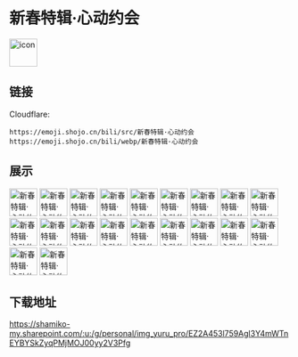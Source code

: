 # 新春特辑·心动约会
<img src="https://emoji.shojo.cn/bili/src/新春特辑·心动约会/icon.png" width="50" height="50" alt="icon">

## 链接
Cloudflare:
```
https://emoji.shojo.cn/bili/src/新春特辑·心动约会
https://emoji.shojo.cn/bili/webp/新春特辑·心动约会
```
## 展示
<img src="https://emoji.shojo.cn/bili/src/新春特辑·心动约会/新春特辑·心动约会-？？？.png" width="50" height="50" alt="新春特辑·心动约会-？？？">
<img src="https://emoji.shojo.cn/bili/src/新春特辑·心动约会/新春特辑·心动约会-NO.png" width="50" height="50" alt="新春特辑·心动约会-NO">
<img src="https://emoji.shojo.cn/bili/src/新春特辑·心动约会/新春特辑·心动约会-爱你.png" width="50" height="50" alt="新春特辑·心动约会-爱你">
<img src="https://emoji.shojo.cn/bili/src/新春特辑·心动约会/新春特辑·心动约会-超赞.png" width="50" height="50" alt="新春特辑·心动约会-超赞">
<img src="https://emoji.shojo.cn/bili/src/新春特辑·心动约会/新春特辑·心动约会-腹黑.png" width="50" height="50" alt="新春特辑·心动约会-腹黑">
<img src="https://emoji.shojo.cn/bili/src/新春特辑·心动约会/新春特辑·心动约会-给你红包.png" width="50" height="50" alt="新春特辑·心动约会-给你红包">
<img src="https://emoji.shojo.cn/bili/src/新春特辑·心动约会/新春特辑·心动约会-恭喜发财.png" width="50" height="50" alt="新春特辑·心动约会-恭喜发财">
<img src="https://emoji.shojo.cn/bili/src/新春特辑·心动约会/新春特辑·心动约会-害羞.png" width="50" height="50" alt="新春特辑·心动约会-害羞">
<img src="https://emoji.shojo.cn/bili/src/新春特辑·心动约会/新春特辑·心动约会-喝茶.png" width="50" height="50" alt="新春特辑·心动约会-喝茶">
<img src="https://emoji.shojo.cn/bili/src/新春特辑·心动约会/新春特辑·心动约会-锦鲤附体.png" width="50" height="50" alt="新春特辑·心动约会-锦鲤附体">
<img src="https://emoji.shojo.cn/bili/src/新春特辑·心动约会/新春特辑·心动约会-哭晕.png" width="50" height="50" alt="新春特辑·心动约会-哭晕">
<img src="https://emoji.shojo.cn/bili/src/新春特辑·心动约会/新春特辑·心动约会-摸鱼.png" width="50" height="50" alt="新春特辑·心动约会-摸鱼">
<img src="https://emoji.shojo.cn/bili/src/新春特辑·心动约会/新春特辑·心动约会-期待.png" width="50" height="50" alt="新春特辑·心动约会-期待">
<img src="https://emoji.shojo.cn/bili/src/新春特辑·心动约会/新春特辑·心动约会-睡了.png" width="50" height="50" alt="新春特辑·心动约会-睡了">
<img src="https://emoji.shojo.cn/bili/src/新春特辑·心动约会/新春特辑·心动约会-叹气.png" width="50" height="50" alt="新春特辑·心动约会-叹气">
<img src="https://emoji.shojo.cn/bili/src/新春特辑·心动约会/新春特辑·心动约会-谢谢老板.png" width="50" height="50" alt="新春特辑·心动约会-谢谢老板">
<img src="https://emoji.shojo.cn/bili/src/新春特辑·心动约会/新春特辑·心动约会-心想事成.png" width="50" height="50" alt="新春特辑·心动约会-心想事成">
<img src="https://emoji.shojo.cn/bili/src/新春特辑·心动约会/新春特辑·心动约会-新年快乐.png" width="50" height="50" alt="新春特辑·心动约会-新年快乐">
<img src="https://emoji.shojo.cn/bili/src/新春特辑·心动约会/新春特辑·心动约会-震惊.png" width="50" height="50" alt="新春特辑·心动约会-震惊">
<img src="https://emoji.shojo.cn/bili/src/新春特辑·心动约会/新春特辑·心动约会-揍你.png" width="50" height="50" alt="新春特辑·心动约会-揍你">

## 下载地址

https://shamiko-my.sharepoint.com/:u:/g/personal/img_yuru_pro/EZ2A453l759Agl3Y4mWTnEYBYSkZyqPMjMOJ00yy2V3Pfg